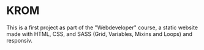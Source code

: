 # KROM
This is a first project as part of the "Webdeveloper" course, a static website made with HTML, CSS, and SASS (Grid, Variables, Mixins and Loops) and responsiv.
